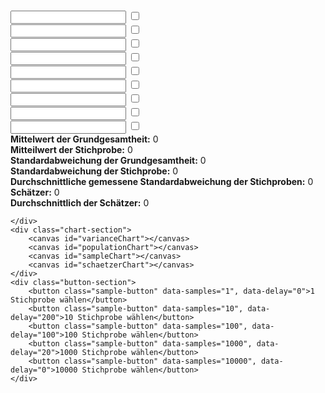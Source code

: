 <html><head><base href="." /><meta http-equiv="content-type" content="text/html; charset=utf-8">
<script src="https://cdn.jsdelivr.net/npm/chart.js"></script>
<script>
document.addEventListener('DOMContentLoaded', function() { 
    let variances = [];
    let variancesSchaetzer = [];
    let chart;
    let popChart;
    

    function getButtons() {
        return document.querySelectorAll('.sample-button');
    }   

    function buttonsDisabled(disabled) {
        getButtons().forEach(btn => btn.disabled = disabled)
    }

    function getCheckboxes(){
        return document.querySelectorAll('.sample-checkbox');
    }

    function getValueInputs() {
        return document.querySelectorAll('.value-input');
    }

    function getNumberOfAllValues(){
        return getValueInputs().length;
    }

    function getSampleButtons(){
        return document.querySelectorAll('.sample-button');
    }

    function getAllInputs() {
        const valueInputs = getValueInputs();
        return Array.from(valueInputs).map(input => parseFloat(input.value));
    }

    function getSelectedInputs(){
        const checkboxes = getCheckboxes();
        return getAllInputs().filter((_, index) => checkboxes[index].checked);
    }

    function mean(values) {
        return values.reduce((a, b) => a + b, 0) / values.length;
    }

    function variance(values, ddof=0) {
        const m = mean(values)
        return values.reduce((acc, val) => acc + Math.pow(val - m, 2), 0) / (values.length - ddof);
    }

    function std(values, ddof=0){
        return Math.sqrt(variance(values, ddof));
    }

    function insertRandomValues0(){
        const valueInputs = getValueInputs();
        valueInputs.forEach(input => {
            input.value = Math.floor(100 + Math.random() * 1000);
        });
    }
    
    function generateNormalRandom(mean = 100, stddev = 15) {
        let u1 = Math.random();
        let u2 = Math.random();
        let z0 = Math.sqrt(-2.0 * Math.log(u1)) * Math.cos(2.0 * Math.PI * u2);
        return z0 * stddev + mean;
    }
    
    function insertRandomValues() {
        const valueInputs = getValueInputs();
        valueInputs.forEach(input => {
            // Generiert einen Wert aus einer Normalverteilung mit Mittelwert und Standardabweichung
            input.value = Math.round(generateNormalRandom(100, 50));
        });
    }

    function generateRandomBooleans(length, p = 0.5) {
        return Array.from({ length }, () => Math.random() < p);
    }

    function initilizeButtons() {
        getSampleButtons().forEach(button => {
            button.addEventListener('click', () => {
                generateSamples(parseInt(button.dataset.samples), parseInt(button.dataset.delay), button);
            });
        });
    }

    async function generateSamples(count, delay, button) {
        buttonsDisabled(true)

        for (let i = 0; i < count; i++) {
            button.style.background = `linear-gradient(to right, #4CAF50 ${(i/count)*100}%, #a0d3a1 ${(i/count)*100}%)`;
            generateSample();
            variances.push(getSampleStd());
            variancesSchaetzer.push(getSchaetzerStd());
            updateResults();
            updateVarianceChart();
            await new Promise(resolve => setTimeout(resolve, delay));
        }
        button.style.background = '';
        buttonsDisabled(false)
    }
    
    function generateSample() {
        const checkboxes = getCheckboxes();
        
        let randomBooleans = [];
        do {
            randomBooleans = generateRandomBooleans(checkboxes.length);
        } while (randomBooleans.filter(Boolean).length < 2 || randomBooleans.filter(Boolean).length > randomBooleans.length);

        checkboxes.forEach((checkbox, index) => {
            checkbox.checked = randomBooleans[index];
        });
    }

    function initilizePopulationChart(){
        const ctx = document.getElementById('populationChart');
        popChart = new Chart(ctx, {
            type: 'scatter',
            data: {
                datasets: [{
                    label: 'Datapoints',
                    data: list_to_data(getAllInputs()),
                    backgroundColor: 'rgba(54, 162, 235, 0.5)'
                },{
                    label: 'Selected Datepoints',
                },{
                },{
                },{
                },{
                },{
                },{
                    label: 'Mittelwert',
                    data: [],
                    backgroundColor: 'rgba(54, 55, 100, 0.5)', 
                    borderWidth: 2,
                    type: 'line'
                }]
            },
            options: {
                scales: {
                    y: {
                        beginAtZero: true
                    }
                },
                animation: {
                    duration: 0
                }
            }
        });
        popChart.update();
    }

    function initilizeVarianceChart(){
        const ctx = document.getElementById('varianceChart');
        chart = new Chart(ctx, {
            type: 'scatter',
            data: {
                datasets: [{
                    label: 'Sample Standard Deviations',
                    data: variances,
                    backgroundColor: 'rgba(54, 162, 235, 0.5)'
                },{
                    label: 'Schätzer Standard Deviations',
                    data: variancesSchaetzer,
                    backgroundColor: 'rgba(54, 55, 100, 0.5)'
                },{
                    label: 'Population Standard Deviation',
                    data: [],
                    borderColor: 'rgba(255, 99, 132, 1)',
                    borderWidth: 2,
                    type: 'line'
                }, {
                    label: 'Average Sample Standard Deviation',
                    data: [],
                    borderColor: 'rgba(75, 192, 192, 1)',
                    borderWidth: 2,
                    type: 'line'
                }, {
                    label: 'Average Schätzer Standard Deviation',
                    data: [],
                    borderColor: 'rgba(12, 192, 22, 1)',
                    borderWidth: 2,
                    type: 'line'
                }]
            },
            options: {
                scales: {
                    y: {
                        beginAtZero: true
                    }
                },
                animation: {
                    duration: 0
                },
            plugins: {
            // Zeichnet die horizontale Linie
            beforeDraw: function(chart) {
                const yValue = 70; // Der y-Wert für die Linie
                const yScale = chart.scales['y'];
                const yPixel = yScale.getPixelForValue(yValue);

                const ctx = chart.ctx;
                ctx.save();
                ctx.strokeStyle = 'red';
                ctx.lineWidth = 2;
                ctx.beginPath();
                ctx.moveTo(chart.chartArea.left, yPixel);
                ctx.lineTo(chart.chartArea.right, yPixel);
                ctx.stroke();
                ctx.restore();
            }
        }
            }
        });

    }

    function list_to_data(values){
        return values.map((value, index) => ({ x: index, y: value }))
    }

    function hline(y, x_min, x_max){
        return [
            {x: x_min, y: y},
            {x: x_max, y: y}
        ]
    }

    function updateVarianceChart() {
        chart.data.datasets[0].data = list_to_data(variances);
        chart.data.datasets[1].data = list_to_data(variancesSchaetzer);

        chart.data.datasets[2].data = hline(getPopulationStd(), 0, variances.length);
        chart.data.datasets[3].data = hline(getSampleStdMean(), 0, variances.length);
        chart.data.datasets[4].data = hline(getSchaetzerStdMean(), 0, variancesSchaetzer.length);
        chart.update();
    }

    function updatePopChart() {
        popChart.data.datasets[]
    }

    function updateText(id, value, fixed=2){
        document.getElementById(id).textContent = value.toFixed(fixed);
    }

    function getPopulationMean(){
        return mean(getAllInputs())
    }

    function getSampleMean(){
        return mean(getSelectedInputs())
    }

    function getPopulationStd(){
        return std(getAllInputs())
    }

    function getSampleStd(){
        return std(getSelectedInputs(), 0)
    }

    function getSampleStdMean(){
        return mean(variances)
    }

    function getSchaetzerStd(){
        return std(getSelectedInputs(), 1)
    }

    function getSchaetzerStdMean(){
        return mean(variancesSchaetzer)
    }

    function updateResults(){
        updateText("population-mean", getPopulationMean())
        updateText("sample-mean", getSampleMean())
        updateText("population-std", getPopulationStd())
        updateText("sample-std", getSampleStd())
        updateText("sample-std-mean", getSampleStdMean())
        updateText("schaetzer-std", getSchaetzerStd())
        updateText("schaetzer-std-mean", getSchaetzerStdMean())
    }
        
    initilizeButtons()
    insertRandomValues()
    initilizeVarianceChart()
    initilizePopulationChart()
}); 
</script>
<style>

.sample-button {
    padding: 10px 20px;
    background: #4CAF50;
    color: white;
    border: none;
    border-radius: 4px;
    cursor: pointer;
    transition: background 0.3s;
}

.sample-button:hover {
    background: #45a049;
}

.sample-button:disabled {
    opacity: 0.7;
    cursor: not-allowed;
}

</style>
</head><body>
<div class="container">
    <div id="value-list">
        <div class="value-row">
            <input type="number" class="value-input"> 
            <input type="checkbox" class="sample-checkbox">
        </div>
        <div class="value-row">
            <input type="number" class="value-input"> 
            <input type="checkbox" class="sample-checkbox">
        </div>
        <div class="value-row">
            <input type="number" class="value-input"> 
            <input type="checkbox" class="sample-checkbox">
        </div>
        <div class="value-row">
            <input type="number" class="value-input"> 
            <input type="checkbox" class="sample-checkbox">
        </div>
        <div class="value-row">
            <input type="number" class="value-input"> 
            <input type="checkbox" class="sample-checkbox">
        </div>
        <div class="value-row">
            <input type="number" class="value-input"> 
            <input type="checkbox" class="sample-checkbox">
        </div>
        <div class="value-row">
            <input type="number" class="value-input"> 
            <input type="checkbox" class="sample-checkbox">
        </div>
        <div class="value-row">
            <input type="number" class="value-input"> 
            <input type="checkbox" class="sample-checkbox">
        </div>
        <div class="value-row">
            <input type="number" class="value-input"> 
            <input type="checkbox" class="sample-checkbox">
        </div>
    </div>
    <div class="result-section">
        <div class="result-row">
            <strong>Mittelwert der Grundgesamtheit:</strong> 
            <span id="population-mean">0</span>
        </div>
        <div class="result-row">
            <strong>Mitteilwert der Stichprobe:</strong> 
            <span id="sample-mean">0</span>
        </div>
        <div class="result-row">
            <strong>Standardabweichung der Grundgesamtheit:</strong> 
            <span id="population-std">0</span>
        </div>
        <div class="result-row">
            <strong>Standardabweichung der Stichprobe:</strong> 
            <span id="sample-std">0</span>
        </div>
        <div class="result-row">
            <strong>Durchschnittliche gemessene Standardabweichung der Stichproben:</strong> 
            <span id="sample-std-mean">0</span>
        </div>
        <div class="result-row">
            <strong>Schätzer:</strong> 
            <span id="schaetzer-std">0</span>
        </div>
        <div class="result-row">
            <strong>Durchschnittlich der Schätzer:</strong> 
            <span id="schaetzer-std-mean">0</span>
        </div>
        
    </div>
    <div class="chart-section">
        <canvas id="varianceChart"></canvas>
        <canvas id="populationChart"></canvas>
        <canvas id="sampleChart"></canvas>
        <canvas id="schaetzerChart"></canvas>
    </div>
    <div class="button-section">
        <button class="sample-button" data-samples="1", data-delay="0">1 Stichprobe wählen</button>
        <button class="sample-button" data-samples="10", data-delay="200">10 Stichprobe wählen</button>
        <button class="sample-button" data-samples="100", data-delay="100">100 Stichprobe wählen</button>
        <button class="sample-button" data-samples="1000", data-delay="20">1000 Stichprobe wählen</button>
        <button class="sample-button" data-samples="10000", data-delay="0">10000 Stichprobe wählen</button>
    </div>
</div>
</body></html>
